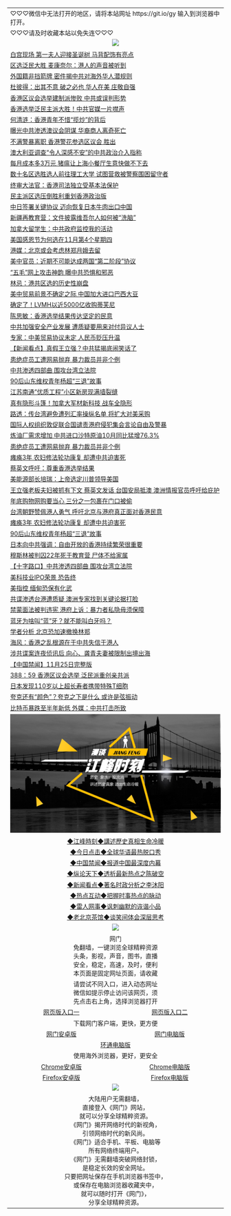  <table>
<tr>
<td colspan="2" align=left>
♡♡♡微信中无法打开的地区，请将本站网址 https://git.io/gy 输入到浏览器中打开。 
 </td>
</tr>
 <tr>
 <td colspan="2" align=left>
♡♡♡请及时收藏本站以免失连♡♡♡
</td>
 </tr>
  <tr>
    <td colspan="2" align=center><img src="https://cdn.jsdelivr.net/gh/gyoupiodf/im1/%E7%BD%91%E9%97%A8%E6%96%B0%E9%97%BB1.jpg"></td>
 </tr>
<tr><td colspan="2" align="left"><a href="https://xball.casa/oo.aspx?name=c1099445&key=eqxowaguscvmxdgc&from=gy">白宫现场 第一夫人迎接圣诞树 马背配饰有亮点</a></td></tr>
<tr><td colspan="2" align="left"><a href="https://xball.casa/oo.aspx?name=c1099383&key=eqxowaguscvmxdgc&from=gy">区选泛民大胜 麦康奈尔：港人的声音被听到</a></td></tr>
<tr><td colspan="2" align="left"><a href="https://xball.casa/oo.aspx?name=c1099392&key=eqxowaguscvmxdgc&from=gy">外国籍非挡箭牌 密件揭中共对海外华人潜规则</a></td></tr>
<tr><td colspan="2" align="left"><a href="https://xball.casa/oo.aspx?name=c1099376&key=eqxowaguscvmxdgc&from=gy">杜彼得：出其不意 破之必也 华人在美 庄敬自强</a></td></tr>
<tr><td colspan="2" align="left"><a href="https://xball.casa/oo.aspx?name=c1099435&key=eqxowaguscvmxdgc&from=gy">香港区议会选举建制派惨败 中共或误判形势</a></td></tr>
<tr><td colspan="2" align="left"><a href="https://xball.casa/oo.aspx?name=c1099406&key=eqxowaguscvmxdgc&from=gy">香港选举泛民主派大胜！中共官媒一片噤声</a></td></tr>
<tr><td colspan="2" align="left"><a href="https://xball.casa/oo.aspx?name=c1099420&key=eqxowaguscvmxdgc&from=gy">何清涟：香港青年不惜“揽炒”的背后</a></td></tr>
<tr><td colspan="2" align="left"><a href="https://xball.casa/oo.aspx?name=c1099413&key=eqxowaguscvmxdgc&from=gy">曝光中共渗透澳议会阴谋 华裔商人离奇死亡</a></td></tr>
<tr><td colspan="2" align="left"><a href="https://xball.casa/oo.aspx?name=c1099403&key=eqxowaguscvmxdgc&from=gy">不满警暴离职 香港警花参选区议会 胜出</a></td></tr>
<tr><td colspan="2" align="left"><a href="https://xball.casa/oo.aspx?name=c1099398&key=eqxowaguscvmxdgc&from=gy">澳大利亚调查“令人深感不安”的中共政治介入指称</a></td></tr>
<tr><td colspan="2" align="left"><a href="https://xball.casa/oo.aspx?name=c1099396&key=eqxowaguscvmxdgc&from=gy">每月成本多3万元 猪瘟让上海小餐厅生意快做不下去</a></td></tr>
<tr><td colspan="2" align="left"><a href="https://xball.casa/oo.aspx?name=c1099417&key=eqxowaguscvmxdgc&from=gy">数十名区选胜选人前往理工大学 试图营救被警察围困留守者</a></td></tr>
<tr><td colspan="2" align="left"><a href="https://xball.casa/oo.aspx?name=c1099421&key=eqxowaguscvmxdgc&from=gy">终审大法官：香港司法独立受基本法保护</a></td></tr>
<tr><td colspan="2" align="left"><a href="https://xball.casa/oo.aspx?name=c1099439&key=eqxowaguscvmxdgc&from=gy">民主派区选压倒胜利重划香港政治版</a></td></tr>
<tr><td colspan="2" align="left"><a href="https://xball.casa/oo.aspx?name=c1099416&key=eqxowaguscvmxdgc&from=gy">中日签署关键协议 迈向恢复日本牛肉出口中国</a></td></tr>
<tr><td colspan="2" align="left"><a href="https://xball.casa/oo.aspx?name=c1099418&key=eqxowaguscvmxdgc&from=gy">新疆再教育营：文件披露维吾尔人如何被“洗脑”</a></td></tr>
<tr><td colspan="2" align="left"><a href="https://xball.casa/oo.aspx?name=c1099422&key=eqxowaguscvmxdgc&from=gy">加拿大留学生：中共政府监控我的活动</a></td></tr>
<tr><td colspan="2" align="left"><a href="https://xball.casa/oo.aspx?name=c1099455&key=eqxowaguscvmxdgc&from=gy">美国感恩节为何选在11月第4个星期四</a></td></tr>
<tr><td colspan="2" align="left"><a href="https://xball.casa/oo.aspx?name=c1099452&key=eqxowaguscvmxdgc&from=gy">港媒：北京或会考虑林郑月娥去留</a></td></tr>
<tr><td colspan="2" align="left"><a href="https://xball.casa/oo.aspx?name=c1099400&key=eqxowaguscvmxdgc&from=gy">美中官员：近期不可能达成两国“第二阶段”协议</a></td></tr>
<tr><td colspan="2" align="left"><a href="https://xball.casa/oo.aspx?name=c1099414&key=eqxowaguscvmxdgc&from=gy">“五毛”网上攻击神韵 曝中共恐惧和邪恶</a></td></tr>
<tr><td colspan="2" align="left"><a href="https://xball.casa/oo.aspx?name=c1099449&key=eqxowaguscvmxdgc&from=gy">林忌：港共区选的历史性崩盘</a></td></tr>
<tr><td colspan="2" align="left"><a href="https://xball.casa/oo.aspx?name=c1099397&key=eqxowaguscvmxdgc&from=gy">美中贸易前景不确定之际 中国加大进口巴西大豆</a></td></tr>
<tr><td colspan="2" align="left"><a href="https://xball.casa/oo.aspx?name=c1099387&key=eqxowaguscvmxdgc&from=gy">确定了！LVMH以近5000亿收购蒂芙尼</a></td></tr>
<tr><td colspan="2" align="left"><a href="https://xball.casa/oo.aspx?name=c1099411&key=eqxowaguscvmxdgc&from=gy">陈思敏：香港选举结果传达坚定的民意</a></td></tr>
<tr><td colspan="2" align="left"><a href="https://xball.casa/oo.aspx?name=c1099395&key=eqxowaguscvmxdgc&from=gy">中共加强安全产业发展 遭质疑要用来对付异议人士</a></td></tr>
<tr><td colspan="2" align="left"><a href="https://xball.casa/oo.aspx?name=c1099451&key=eqxowaguscvmxdgc&from=gy">专家：中美贸易协议未定 人民币贬压升温</a></td></tr>
<tr><td colspan="2" align="left"><a href="https://xball.casa/oo.aspx?name=c1099446&key=eqxowaguscvmxdgc&from=gy">【新闻看点】真假王立强？中共猛揭底闹笑话了</a></td></tr>
<tr><td colspan="2" align="left"><a href="https://xball.casa/oo.aspx?name=c1099415&key=eqxowaguscvmxdgc&from=gy">患绝症员工遭网易抛弃 暴力裁员并非个例</a></td></tr>
<tr><td colspan="2" align="left"><a href="https://xball.casa/oo.aspx?name=c1099412&key=eqxowaguscvmxdgc&from=gy">中共渗透四部曲 围攻台湾立法院</a></td></tr>
<tr><td colspan="2" align="left"><a href="https://xball.casa/oo.aspx?name=c1099461&key=eqxowaguscvmxdgc&from=gy">90后山东维权青年杨超“三退”故事</a></td></tr>
<tr><td colspan="2" align="left"><a href="https://xball.casa/oo.aspx?name=c1099408&key=eqxowaguscvmxdgc&from=gy">江苏南通“优质工程”小区新房现满墙裂缝</a></td></tr>
<tr><td colspan="2" align="left"><a href="https://xball.casa/oo.aspx?name=c1099432&key=eqxowaguscvmxdgc&from=gy">真有隐形斗篷！加拿大军材新科技 战车全隐形</a></td></tr>
<tr><td colspan="2" align="left"><a href="https://xball.casa/oo.aspx?name=c1099389&key=eqxowaguscvmxdgc&from=gy">路透：传台湾避免遭列汇率操纵名单 将扩大对美采购</a></td></tr>
<tr><td colspan="2" align="left"><a href="https://xball.casa/oo.aspx?name=c1099436&key=eqxowaguscvmxdgc&from=gy">国际人权组织敦促联合国谴责港府侵犯集会言论自由及警暴</a></td></tr>
<tr><td colspan="2" align="left"><a href="https://xball.casa/oo.aspx?name=c1099437&key=eqxowaguscvmxdgc&from=gy">炼油厂需求增加 中共进口沙特原油10月同比猛增76.3%</a></td></tr>
<tr><td colspan="2" align="left"><a href="https://xball.casa/oo.aspx?name=c1099393&key=eqxowaguscvmxdgc&from=gy">患绝症员工遭网易抛弃 暴力裁员并非个例</a></td></tr>
<tr><td colspan="2" align="left"><a href="https://xball.casa/oo.aspx?name=c1099407&key=eqxowaguscvmxdgc&from=gy">瘫痪3年 农妇修法轮功康复 却遭中共迫害死</a></td></tr>
<tr><td colspan="2" align="left"><a href="https://xball.casa/oo.aspx?name=c1099428&key=eqxowaguscvmxdgc&from=gy">蔡英文呼吁：尊重香港选举结果</a></td></tr>
<tr><td colspan="2" align="left"><a href="https://xball.casa/oo.aspx?name=c1099430&key=eqxowaguscvmxdgc&from=gy">美能源部长培瑞：上帝选定川普领导美国</a></td></tr>
<tr><td colspan="2" align="left"><a href="https://xball.casa/oo.aspx?name=c1099486&key=eqxowaguscvmxdgc&from=gy">王立强老板夫妇被抓有下文 蔡英文发话 台国安局抵澳 澳洲情报官员呼吁给庇护</a></td></tr>
<tr><td colspan="2" align="left"><a href="https://xball.casa/oo.aspx?name=c1099427&key=eqxowaguscvmxdgc&from=gy">年底购物网购要当心 三分之一包裹在门口被偷</a></td></tr>
<tr><td colspan="2" align="left"><a href="https://xball.casa/oo.aspx?name=c1099429&key=eqxowaguscvmxdgc&from=gy">台湾朝野赞佩港人勇气 呼吁北京与港府真正面对香港民意</a></td></tr>
<tr><td colspan="2" align="left"><a href="https://xball.casa/oo.aspx?name=c1099375&key=eqxowaguscvmxdgc&from=gy">瘫痪3年 农妇修法轮功康复 却遭中共迫害死</a></td></tr>
<tr><td colspan="2" align="left"><a href="https://xball.casa/oo.aspx?name=c1099394&key=eqxowaguscvmxdgc&from=gy">90后山东维权青年杨超“三退”故事</a></td></tr>
<tr><td colspan="2" align="left"><a href="https://xball.casa/oo.aspx?name=c1099431&key=eqxowaguscvmxdgc&from=gy">日本向中共强调：自由开放的香港持续繁荣很重要</a></td></tr>
<tr><td colspan="2" align="left"><a href="https://xball.casa/oo.aspx?name=c1099434&key=eqxowaguscvmxdgc&from=gy">穆斯林被判囚22年死于教育营 尸体不给家属</a></td></tr>
<tr><td colspan="2" align="left"><a href="https://xball.casa/oo.aspx?name=c1099391&key=eqxowaguscvmxdgc&from=gy">【十字路口】中共渗透四部曲 围攻台湾立法院</a></td></tr>
<tr><td colspan="2" align="left"><a href="https://xball.casa/oo.aspx?name=c1099450&key=eqxowaguscvmxdgc&from=gy">美科技业IPO荣景 恐告终</a></td></tr>
<tr><td colspan="2" align="left"><a href="https://xball.casa/oo.aspx?name=c1099433&key=eqxowaguscvmxdgc&from=gy">美指控 缅甸恐保有化武</a></td></tr>
<tr><td colspan="2" align="left"><a href="https://xball.casa/oo.aspx?name=c1099485&key=eqxowaguscvmxdgc&from=gy">共谍渗透台港遭质疑 澳洲专家找到关键论据打脸</a></td></tr>
<tr><td colspan="2" align="left"><a href="https://xball.casa/oo.aspx?name=c1099487&key=eqxowaguscvmxdgc&from=gy">禁蒙面法被判违宪 港府上诉：暴力者私隐毋须保障</a></td></tr>
<tr><td colspan="2" align="left"><a href="https://xball.casa/oo.aspx?name=c1099484&key=eqxowaguscvmxdgc&from=gy">蓝牙为啥叫“蓝”牙？就不能叫白牙吗？</a></td></tr>
<tr><td colspan="2" align="left"><a href="https://xball.casa/oo.aspx?name=c1099482&key=eqxowaguscvmxdgc&from=gy">学者分析 北京恐加速撤换林郑</a></td></tr>
<tr><td colspan="2" align="left"><a href="https://xball.casa/oo.aspx?name=c1099477&key=eqxowaguscvmxdgc&from=gy">海风：香港之乱根源在于中共失信于港人</a></td></tr>
<tr><td colspan="2" align="left"><a href="https://xball.casa/oo.aspx?name=c1099479&key=eqxowaguscvmxdgc&from=gy">涉共谍案连夜侦讯后 向心、龚青夫妻被限制出境出海</a></td></tr>
<tr><td colspan="2" align="left"><a href="https://xball.casa/oo.aspx?name=c1099476&key=eqxowaguscvmxdgc&from=gy">【中国禁闻】11月25日完整版</a></td></tr>
<tr><td colspan="2" align="left"><a href="https://xball.casa/oo.aspx?name=c1099480&key=eqxowaguscvmxdgc&from=gy">388：59 香港区议会选举 泛民派重创亲共派</a></td></tr>
<tr><td colspan="2" align="left"><a href="https://xball.casa/oo.aspx?name=c1099481&key=eqxowaguscvmxdgc&from=gy">日本发现110岁以上超长寿者携带特殊T细胞</a></td></tr>
<tr><td colspan="2" align="left"><a href="https://xball.casa/oo.aspx?name=c1099483&key=eqxowaguscvmxdgc&from=gy">夸克还有“颜色”？夸克之下是什么 或许是弦振动</a></td></tr>
<tr><td colspan="2" align="left"><a href="https://xball.casa/oo.aspx?name=c1099475&key=eqxowaguscvmxdgc&from=gy">比特币暴跌至半年新低  外媒：中共打击所致</a></td></tr>

 <tr>
   <td colspan="2" align=center><img src="https://github.com/gyoupiodf/im1/blob/master/jf-1.jpg"></td>
  </tr>
   <tr>
   <td colspan="2" align=center> 
<a href="https://xball.casa/oo.aspx?name=c922850&key=eqxowaguscvmxdgc&from=gy&tag=9877">◆江峰時刻◆講述歷史真相生命冷暖</a><br/>
    </td>
  </tr>
   <tr>
   <td colspan="2" align=center> 
<a href="https://xball.casa/oo.aspx?name=c816850&key=eqxowaguscvmxdgc&from=gy&tag=9877">◆今日点击◆全球华语最热脱口秀</a><br/>
    </td>
  </tr>
  <tr>
  <td colspan="2" align=center>
<a href="https://xball.casa/oo.aspx?name=c816860&key=eqxowaguscvmxdgc&from=gy&tag=99733110">◆中国禁闻◆报道中国最深度内幕</a><br/>
   </tr>
  <tr>
     <td colspan="2" align=center>
<a href="https://xball.casa/oo.aspx?name=c816855&key=eqxowaguscvmxdgc&from=gy&tag=997110">◆纵论天下◆透析最新热点之陈破空</a><br/>
   </tr>
   <tr>
      <td colspan="2" align=center>
<a href="https://xball.casa/oo.aspx?name=c838308&key=eqxowaguscvmxdgc&from=gy&tag=9973110">◆新闻看点◆著名时政分析之李沐阳</a><br/>
   </tr>
   <tr>
     <td colspan="2" align=center>
<a href="https://xball.casa/oo.aspx?name=c816852&key=eqxowaguscvmxdgc&from=gy&tag=9733110">◆热点互动◆把握时事热点的脉动</a><br/>
   </tr>
   <tr>
      <td colspan="2" align=center>
<a href="https://xball.casa/oo.aspx?name=c816694&key=eqxowaguscvmxdgc&from=gy&tag=93310">◆雷人网事◆讽刺幽默的诙谐小品</a><br/>
   </tr>
   <tr>
    <td colspan="2" align=center>
<a href="https://xball.casa/oo.aspx?name=c816650&key=eqxowaguscvmxdgc&from=gy&tag=9973110">◆老北京茶馆◆谈笑间体会深层思考</a><br/>
   </tr>
 <tr>
    <td colspan="2" align="center"><img src="https://gitlab.com/ogate2/up/raw/master/_/oGate65.jpg"/></td>
  </tr>
  <tr>
    <td colspan="2" align="center">网门<br/>免翻墙，一键浏览全球精粹资源<br/>头条，影视，声音，图书，直播<br/>安全，稳定，高速，及时，便利<br/>本页面是固定网址页面，请收藏</td>
  <tr>
  <tr>
    <td colspan="2" align="center">请尝试不同入口，进入动态网址<br/>微信如提示停止访问该网页，须<br/>先点击右上角，选择浏览器打开</td>
  <tr>
  <tr>
    <td align="center"><a href="https://xblue.casa/oo.aspx?key=sgbqkopuejmcoyak&from=gy">网页版入口一</a></td>
    <td align="center"><a href="https://xblue.casa/oo.aspx?key=sgbqkopuejmcoyak&from=gy">网页版入口二</a></td>
  </tr>
  <tr>
    <td colspan="2" align="center">下载网门客户端，更快，更方便</td>
  <tr>
  <tr>
    <td align="center"><a href="https://gitlab.com/ogate2/up/raw/master/_/oGatea.apk">网门安卓版</a></td>
    <td align="center"><a href="https://gitlab.com/ogate2/up/raw/master/_/oGate.zip">网门电脑版</a></td>
  </tr>
  <tr>
    <td colspan="2" align="center"><a href="https://gitlab.com/ogate2/up/raw/master/_/oPipe.zip">环通电脑版</a></td>
  </tr>
  <tr>
    <td colspan="2" align="center">使用海外浏览器，更好，更安全</td>
  <tr>
  <tr>
    <td align="center"><a href="https://gitlab.com/ogate2/up/raw/master/_/Chrome.apk">Chrome安卓版</a></td>
    <td align="center"><a href="https://gitlab.com/ogate2/up/raw/master/_/Chrome.zip">Chrome电脑版</a></td>
  </tr>
  <tr>
    <td align="center"><a href="https://gitlab.com/ogate2/up/raw/master/_/Firefox.apk">Firefox安卓版</a></td>
    <td align="center"><a href="https://gitlab.com/ogate2/up/raw/master/_/Firefox.zip">Firefox电脑版</a></td>
  </tr>
  <tr>
    <td colspan="2" align="center"><img src="https://gitlab.com/ogate2/up/raw/master/_/oGate640.jpg"/></td>
  </tr>
  <tr>
    <td colspan="2" align="center">
大陆用户无需翻墙，<br/>
直接登入《网门》网站，<br/>就可以分享全球精粹资源。<br/>
《网门》揭开网络时代的新视角，<br/>引领网络时代的新风尚。<br/>
《网门》适合手机、平板、电脑等<br/>所有网络终端用户。<br/>
《网门》无需翻墙突破网络封锁，<br/>是稳定长效的安全网址。<br/>
只要把网址保存在手机浏览器书签中，<br/>或保存在电脑浏览器收藏夹中，<br/>
就可以随时打开《网门》，<br/>
分享全球精粹资源。</td>
  </tr>
</table>



